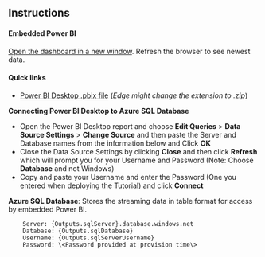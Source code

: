 ## Instructions

#### Embedded Power BI 
[Open the dashboard in a new window]({Outputs.solutionDashboardUrl}).  Refresh the browser to see newest data.

#### Quick links
* [Power BI Desktop .pbix file]({PatternAssetBaseUrl}/dashboards/PolarBearDesktop.pbix) (*Edge
    might change the extension to .zip*)

**Connecting Power BI Desktop to Azure SQL Database**
* Open the Power BI Desktop report and choose **Edit Queries** > **Data Source Settings** > **Change Source** and then paste the Server and Database names from the information below and Click **OK**
* Close the Data Source Settings by clicking **Close** and then click **Refresh** which will prompt you for your Username and Password (Note: Choose **Database** and not Windows)
* Copy and paste your Username and enter the Password (One you entered when deploying the Tutorial) and click **Connect**
    
**Azure SQL Database**: Stores the streaming data in table format for access by embedded Power BI.
	
		Server: {Outputs.sqlServer}.database.windows.net
		Database: {Outputs.sqlDatabase}
		Username: {Outputs.sqlServerUsername}
		Password: \<Password provided at provision time\>
		